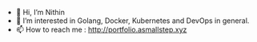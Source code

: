- 👋  Hi, I’m Nithin
- 👀  I’m interested in Golang, Docker, Kubernetes and DevOps in general.
- 📫  How to reach me : http://portfolio.asmallstep.xyz

<!---
nithinkm8055/nithinkm8055 is a ✨ special ✨ repository because its `README.md` (this file) appears on your GitHub profile.
You can click the Preview link to take a look at your changes.
--->
